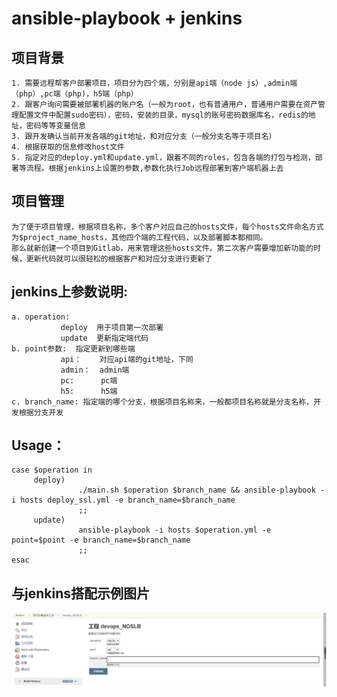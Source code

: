 # ansible-playbook + jenkins 
## 项目背景
```
1. 需要远程帮客户部署项目，项目分为四个端，分别是api端（node js）,admin端（php）,pc端（php)，h5端（php）
2. 跟客户询问需要被部署机器的账户名（一般为root，也有普通用户，普通用户需要在资产管理配置文件中配置sudo密码），密码，安装的目录，mysql的账号密码数据库名，redis的地址，密码等等变量信息
3. 跟开发确认当前开发各端的git地址，和对应分支（一般分支名等于项目名）
4. 根据获取的信息修改host文件
5. 指定对应的deploy.yml和update.yml，跟着不同的roles，包含各端的打包与检测，部署等流程。根据jenkins上设置的参数,参数化执行Job远程部署到客户端机器上去
```


## 项目管理
``` 
为了便于项目管理，根据项目名称，多个客户对应自己的hosts文件，每个hosts文件命名方式为$project_name_hosts，其他四个端的工程代码，以及部署脚本都相同。 
那么就新创建一个项目到Gitlab，用来管理这些hosts文件。第二次客户需要增加新功能的时候，更新代码就可以很轻松的根据客户和对应分支进行更新了
```

## jenkins上参数说明: 
```
a. operation:
           deploy  用于项目第一次部署
           update  更新指定端代码
b. point参数:  指定更新到哪些端
           api：    对应api端的git地址，下同
           admin：  admin端
           pc:      pc端
           h5:      h5端
c. branch_name: 指定端的哪个分支，根据项目名称来，一般都项目名称就是分支名称，开发根据分支开发
```


## Usage：
```
case $operation in
     deploy)
               ./main.sh $operation $branch_name && ansible-playbook -i hosts deploy_ssl.yml -e branch_name=$branch_name
               ;;
     update)
               ansible-playbook -i hosts $operation.yml -e point=$point -e branch_name=$branch_name
               ;;
esac
```



## 与jenkins搭配示例图片
![image](https://github.com/herrywen-nanj/ansible-playbook/blob/master/12.png)
